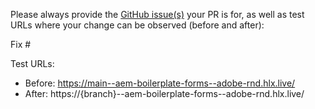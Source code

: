 Please always provide the [GitHub issue(s)](../issues) your PR is for, as well as test URLs where your change can be observed (before and after):

Fix #<gh-issue-id>

Test URLs:
- Before: https://main--aem-boilerplate-forms--adobe-rnd.hlx.live/
- After: https://{branch}--aem-boilerplate-forms--adobe-rnd.hlx.live/
